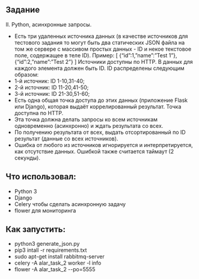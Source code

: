 ## Задание

II. Python, асинхронные запросы.

- Есть три удаленных источника данных (в качестве источников для тестового задания то могут быть два статических JSON файла на том же сервере с массивом простых данных - ID и некое текстовое поле, содержащее в теле ID). Пример: 
[ 
{“id”:1,”name”:”Test 1”}, 
{“id”:2,”name”:”Test 2”} 
] 
Источники доступны по HTTP. 
В данных для каждого элемента должен быть ID. 
ID распределены следующим образом: 
- 1-й источник: ID 1-10,31-40; 
- 2-й источник: ID 11-20,41-50; 
- 3-й источник: ID 21-30,51-60; 
- Есть одна общая точка доступа до этих данных (приложение Flask или Django), которая выдаёт коррелированный результат. 
Точка доступна по HTTP. 
- Эта точка должна делать запросы ко всем источникам одновременно (асинхронно) и ждать результата со всех. 
- По получению результата от всех, выдать отсортированный по ID результат (данные со всех источников). 
- Ошибка от любого из источников игнорируется и интерпретируется, как отсутствие данных. Ошибкой также считается таймаут (2 секунды).

## Что использовал:
- Python 3
- Django
- Celery чтобы сделать асинхронную задачу 
- flower для мониторинга

## Как запустить:
- python3 generate_json.py
- pip3 intall -r requirements.txt
- sudo apt-get install rabbitmq-server
- celery -A alar_task_2 worker -l info
- flower -A alar_task_2 --po=5555